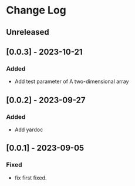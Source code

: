 # Change Log

## Unreleased

## [0.0.3] - 2023-10-21

### Added
- Add test parameter of A two-dimensional array

## [0.0.2] - 2023-09-27

### Added
- Add yardoc

## [0.0.1] - 2023-09-05

### Fixed
- fix first fixed.

